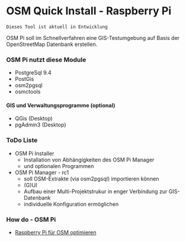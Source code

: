 # OSM Quick Install - Raspberry Pi
```
Dieses Tool ist aktuell in Entwicklung
```
OSM Pi soll im Schnellverfahren eine GIS-Testumgebung auf Basis der OpenStreetMap Datenbank erstellen.

### OSM Pi nutzt diese Module
+ PostgreSql 9.4
+ PostGis
+ osm2pgsql
+ osmctools

#### GIS und Verwaltungsprogramme (optional)
+ QGis (Desktop)
+ pgAdmin3 (Desktop)

### ToDo Liste
+ OSM Pi Installer
  * Installation von Abhängigkeiten des OSM Pi Manager
  * und optionalen Programmen
+ OSM Pi Manager - rc1
  * soll OSM-Extrakte (via osm2pgsql) importieren können
  * (G)UI 
  * Aufbau einer Multi-Projektstrukur in enger Verbindung zur GIS-Datenbank
  * individuelle Konfiguration ermöglichen

### How do - OSM Pi
+ [Raspberry Pi für OSM optimieren](https://github.com/MS-WebDev/osm-pi/wiki/Raspberry-Pi-f%C3%BCr-OSM-optimieren)
